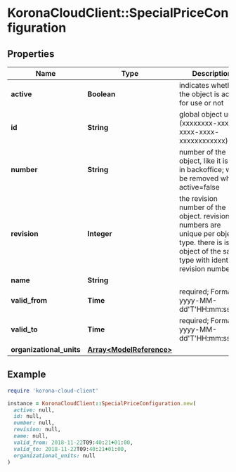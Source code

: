 # KoronaCloudClient::SpecialPriceConfiguration

## Properties

| Name | Type | Description | Notes |
| ---- | ---- | ----------- | ----- |
| **active** | **Boolean** | indicates whether the object is active for use or not | [optional][readonly] |
| **id** | **String** | global object uuid (xxxxxxxx-xxxx-xxxx-xxxx-xxxxxxxxxxxx) | [optional] |
| **number** | **String** | number of the object, like it is set in backoffice; will be removed when active&#x3D;false | [optional] |
| **revision** | **Integer** | the revision number of the object. revision numbers are unique per object-type. there is is no object of the same type with identical revision numbers. | [optional][readonly] |
| **name** | **String** |  | [optional] |
| **valid_from** | **Time** | required; Format: yyyy-MM-dd&#39;T&#39;HH:mm:ssXXX | [optional] |
| **valid_to** | **Time** | required; Format: yyyy-MM-dd&#39;T&#39;HH:mm:ssXXX | [optional] |
| **organizational_units** | [**Array&lt;ModelReference&gt;**](ModelReference.md) |  | [optional] |

## Example

```ruby
require 'korona-cloud-client'

instance = KoronaCloudClient::SpecialPriceConfiguration.new(
  active: null,
  id: null,
  number: null,
  revision: null,
  name: null,
  valid_from: 2018-11-22T09:40:21+01:00,
  valid_to: 2018-11-22T09:40:21+01:00,
  organizational_units: null
)
```

